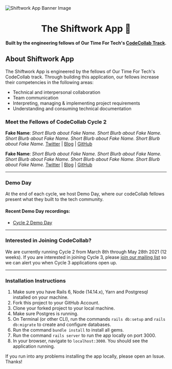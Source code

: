 <img src="https://i.ibb.co/q5jJhkM/readme-banner.png" alt="Shiftwork App Banner Image" />

<div align="center">
  <h1>The Shiftwork App 📆</h1>
  <strong>Built by the engineering fellows of Our Time For Tech's <a href="https://ourtimefortech.org">CodeCollab Track</a>.</strong>
</div>

## About Shiftwork App

The Shiftwork App is engineered by the fellows of Our Time For Tech's CodeCollab track. Through building this application, our fellows increase their competencies in the following areas:
- Technical and interpersonal collaboration
- Team communication
- Interpreting, managing & implementing project requirements
- Understanding and consuming technical documentation

### Meet the Fellows of CodeCollab Cycle 2

**Fake Name**: *Short Blurb about Fake Name. Short Blurb about Fake Name. Short Blurb about Fake Name. Short Blurb about Fake Name. Short Blurb about Fake Name.*
[Twitter](https://twitter.com) | [Blog](https://arit.dev) | [GitHub](https://github.com)

**Fake Name**: *Short Blurb about Fake Name. Short Blurb about Fake Name. Short Blurb about Fake Name. Short Blurb about Fake Name. Short Blurb about Fake Name.*
[Twitter](https://twitter.com) | [Blog](https://arit.dev) | [GitHub](https://github.com)

<hr />

### Demo Day

At the end of each cycle, we host Demo Day, where our codeCollab fellows present what they built to the tech community.

#### Recent Demo Day recordings:
- [Cycle 2 Demo Day](https://example.com)

<hr />

### Interested in Joining CodeCollab?

We are currently running Cycle 2 from March 8th through May 28th 2021 (12 weeks). If you are interested in joining Cycle 3, please [join our mailing list](https://ourtimefortech.org/#apply) so we can alert you when Cycle 3 applications open up.

<hr />

### Installation Instructions
1. Make sure you have Rails 6, Node (14.14.x), Yarn and Postgresql installed on your machine.
2. Fork this project to your GitHub Account.
3. Clone your forked project to your local machine.
4. Make sure Postgres is running.
5. On Terminal (or other CLI), run the commands `rails db:setup` and `rails db:migrate` to create and configure databases.
6. Run the command `bundle install` to install all gems.
7. Run the command `rails server` to run the app locally on port 3000.
8. In your browser, navigate to `localhost:3000`. You should see the application running.

If you run into any problems installing the app locally, please open an Issue. Thanks!